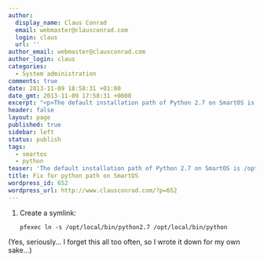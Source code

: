 ```yaml
---
author:
  display_name: Claus Conrad
  email: webmaster@clausconrad.com
  login: claus
  url: ''
author_email: webmaster@clausconrad.com
author_login: claus
categories:
  - System administration
comments: true
date: 2013-11-09 18:58:31 +01:00
date_gmt: 2013-11-09 17:58:31 +0000
excerpt: "<p>The default installation path of Python 2.7 on SmartOS is /opt/local/bin/python2.7, let's make this easier:</p>\r\n"
header: false
layout: page
published: true
sidebar: left
status: publish
tags:
  - smartos
  - python
teaser: 'The default installation path of Python 2.7 on SmartOS is /opt/local/bin/python2.7, let''s make this easier:'
title: Fix for python path on SmartOS
wordpress_id: 652
wordpress_url: http://www.clausconrad.com/?p=652
---
```

1. Create a symlink:
   
   ```shell
   pfexec ln -s /opt/local/bin/python2.7 /opt/local/bin/python
   ```

(Yes, seriously... I forget this all too often, so I wrote it down for my own sake...)
